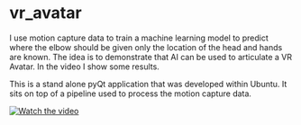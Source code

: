 # vr_avatar

I use motion capture data to train a machine learning model to predict where the elbow should be given only the location of the head and hands are known. The idea is to demonstrate that AI can be used to articulate a VR Avatar. In the video I show some results.

This is a stand alone pyQt application that was developed within Ubuntu. It sits on top of a pipeline used to process the motion capture data.

[![Watch the video](https://github.com/daveotte/vr_avatar/blob/master/vr_avatar.png)](https://www.youtube.com/watch?v=mwAxl_vj8_0&t=2s)
